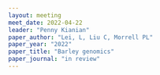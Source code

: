 ```yaml
---
layout: meeting
meet_date: 2022-04-22
leader: "Penny Kianian"
paper_author: "Lei, L, Liu C, Morrell PL"
paper_year: "2022"
paper_title: "Barley genomics"
paper_journal: "in review"
---
```


